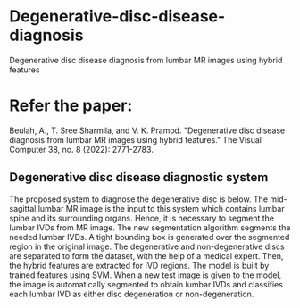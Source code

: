 # Degenerative-disc-disease-diagnosis
Degenerative disc disease diagnosis from lumbar MR images using hybrid features

# Refer the paper: 
Beulah, A., T. Sree Sharmila, and V. K. Pramod. 
"Degenerative disc disease diagnosis from lumbar MR images using hybrid features." 
The Visual Computer 38, no. 8 (2022): 2771-2783.


## Degenerative disc disease diagnostic system
The proposed system to diagnose the degenerative disc is below. The mid-sagittal lumbar MR image is the input to this system which contains lumbar spine and its surrounding organs. Hence, it is necessary to segment the lumbar IVDs from MR image. The new segmentation algorithm segments the needed lumbar IVDs. A tight bounding box is generated over the segmented region in the original image. The degenerative and non-degenerative discs are separated to form the dataset, with the help of a medical expert. Then, the hybrid features are extracted for IVD regions. The model is built by trained features using SVM. When a new test image is given to the model, the image is automatically segmented to obtain lumbar IVDs and classifies each lumbar IVD as either disc degeneration or non-degeneration.

